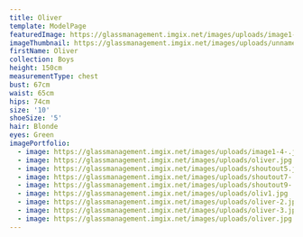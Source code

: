 ```yaml
---
title: Oliver
template: ModelPage
featuredImage: https://glassmanagement.imgix.net/images/uploads/image1-4-.jpeg
imageThumbnail: https://glassmanagement.imgix.net/images/uploads/unnamed-1.jpg
firstName: Oliver
collection: Boys
height: 150cm
measurementType: chest
bust: 67cm
waist: 65cm
hips: 74cm
size: '10'
shoeSize: '5'
hair: Blonde
eyes: Green
imagePortfolio:
  - image: https://glassmanagement.imgix.net/images/uploads/image1-4-.jpeg
  - image: https://glassmanagement.imgix.net/images/uploads/oliver.jpg
  - image: https://glassmanagement.imgix.net/images/uploads/shoutout5.jpg
  - image: https://glassmanagement.imgix.net/images/uploads/shoutout7-.jpg
  - image: https://glassmanagement.imgix.net/images/uploads/shoutout9-.jpg
  - image: https://glassmanagement.imgix.net/images/uploads/oliv1.jpg
  - image: https://glassmanagement.imgix.net/images/uploads/oliver-2.jpg
  - image: https://glassmanagement.imgix.net/images/uploads/oliver-3.jpg
  - image: https://glassmanagement.imgix.net/images/uploads/oliver.jpg
---
```


